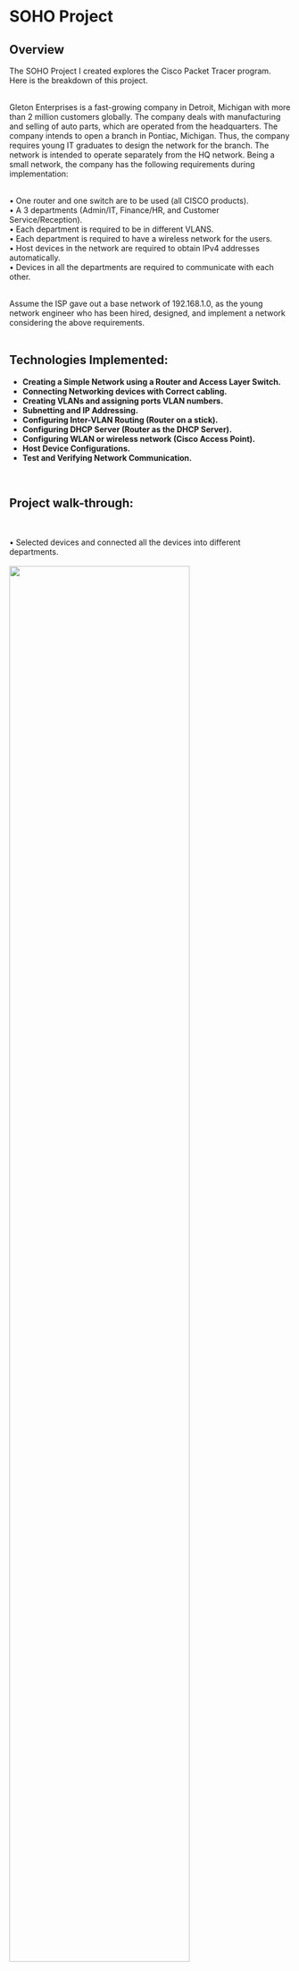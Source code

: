 <h1>SOHO Project</h1>


<h2>Overview</h2>
The SOHO Project I created explores the Cisco Packet Tracer program. Here is the breakdown of this project.<br/><br/>

Gleton Enterprises is a fast-growing company in Detroit, Michigan with more than 2 million customers globally. The company deals with manufacturing and selling of auto parts, which are operated from the headquarters. The company intends to open a branch in Pontiac, Michigan. Thus, the company requires young IT graduates to design the network for the branch. The network is intended to operate separately from the HQ network. Being a small network, the company has the following requirements during implementation:<br/><br/>

• One router and one switch are to be used (all CISCO products).<br/>
• A 3 departments (Admin/IT, Finance/HR, and Customer Service/Reception).<br/>
• Each department is required to be in different VLANS.<br/>
• Each department is required to have a wireless network for the users.<br/>
• Host devices in the network are required to obtain IPv4 addresses automatically.<br/>
• Devices in all the departments are required to communicate with each other.<br/><br/>

Assume the ISP gave out a base network of 192.168.1.0, as the young network engineer who has been hired, designed, and implement a network considering the above requirements. <br/><br/>


<h2>Technologies Implemented:</h2>

- <b>Creating a Simple Network using a Router and Access Layer Switch.</b> 
- <b>Connecting Networking devices with Correct cabling.</b> 
- <b>Creating VLANs and assigning ports VLAN numbers.</b> 
- <b>Subnetting and IP Addressing.</b> 
- <b>Configuring Inter-VLAN Routing (Router on a stick).</b> 
- <b>Configuring DHCP Server (Router as the DHCP Server).</b> 
- <b>Configuring WLAN or wireless network (Cisco Access Point).</b> 
- <b>Host Device Configurations.</b> 
- <b>Test and Verifying Network Communication.</b> 

<br />
<h2>Project walk-through:</h2>
<!--
<p align="center">
 --!>
 
<br />

• Selected devices and connected all the devices into different departments. <br/><br/>
<img src="https://i.imgur.com/6Qx42BV.png" height="80%" width="80%" alt=""/>
<img src="https://i.imgur.com/fMMjJ3p.png" height="80%" width="80%" alt=""/>
<br />
<br />


<br/>
• Creating the VLANS. <br/><br/>
<img src="https://i.imgur.com/M5TIOou.png" height="80%" width="80%" alt=""/>
<br />
<br />

•  Setting up WIFI for each department. <br/><br/>
<img src="https://i.imgur.com/CoJeMS2.png" height="80%" width="80%" alt=""/> 
<img src="https://i.imgur.com/icfcEUq.png" height="80%" width="80%" alt=""/>
<img src="https://i.imgur.com/7xnJs4s.png" height="80%" width="80%" alt=""/> 
<br />
<br />

• Switch config. <br/><br/>
<img src="https://i.imgur.com/5bbCdPs.png" height="80%" width="80%" alt=""/>
<br />
<br />

• Router config. <br/><br/>
<img src="https://i.imgur.com/QHInMk2.png" height="80%" width="80%" alt=""/>
<br />
<br />

• VLAN config. <br/><br/>
<img src="https://i.imgur.com/hRLa3oc.png" height="80%" width="80%" alt=""/>
<br />
<br />

• Setting up DHCP. <br/><br/>
<img src="https://i.imgur.com/ERYC1OF.png" height="6%" width="80%" alt=""/>
<br />
<br />

• Test and verifying confirgurations. <br/><br/>
<img src="https://i.imgur.com/hVcX6X7.png" height="6%" width="80%" alt=""/>
<img src="https://i.imgur.com/Woonf5C.png" height="6%" width="80%" alt=""/>
<img src="https://i.imgur.com/RedHzBQ.png" height="6%" width="80%" alt=""/>
<img src="https://i.imgur.com/ZSTDeVx.png" height="6%" width="80%" alt=""/>
<img src="https://i.imgur.com/S5uvSjI.png" height="6%" width="80%" alt=""/>
<img src="https://i.imgur.com/swu2i3R.png" height="6%" width="80%" alt=""/>
<img src="https://i.imgur.com/IKbVyBA.png" height="6%" width="80%" alt=""/>
<img src="https://i.imgur.com/teVGnjo.png" height="6%" width="80%" alt=""/>
<img src="https://i.imgur.com/k6PdYHR.png" height="6%" width="80%" alt=""/>
<br />
<br />


 <!--
<br />
<br />
Users Name List to input in PowerShell: <br/>
<img src="https://i.imgur.com/C79ylHN.png" height="80%" width="80%" alt=""/>
<br />
<br />
Inputing user list into PowerShell script:  <br/>
<img src="https://i.imgur.com/1nXLyo7.png" height="80%" width="80%" alt=""/>
<br />
<br />
Can now find users after running script:  <br/>
<img src="https://i.imgur.com/7NjkmL7.png" height="80%" width="80%" alt=""/>
<br />
<br />
 --!>

 
<!--
 ```diff
- text in red
+ text in green
! text in orange
# text in gray
@@ text in purple (and bold)@@
```
--!>
